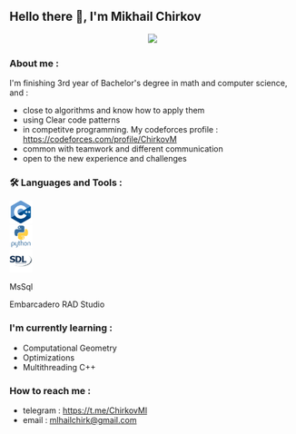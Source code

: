 ## Hello there 👋, I'm Mikhail Chirkov

<div id="header" align="center">
  <img src="https://github.com/user-attachments/assets/504a7107-29c4-4c72-b9be-db00d0e6fcaf" width="200"/>
</div>

### About me : 

I'm finishing 3rd year of Bachelor's degree in math and computer science, and : 
- close to algorithms and know how to apply them
- using Clear code patterns
- in competitve programming. My codeforces profile : https://codeforces.com/profile/ChirkovM
- common with teamwork and different communication
- open to the new experience and challenges

### :hammer_and_wrench: Languages and Tools :

<div>
  <img src="https://github.com/devicons/devicon/blob/master/icons/cplusplus/cplusplus-original.svg" title="Cplusplus" alt="Cplusplus" width="40" height="40"/>&nbsp;
</div>

<div>
  <img src="https://github.com/devicons/devicon/blob/master/icons/python/python-original-wordmark.svg" title="Python" alt="Python" width="40" height="40"/>&nbsp;
</div> 

<div>
  <img src="https://github.com/devicons/devicon/blob/master/icons/sdl/sdl-original.svg" title="sdl" alt="sdl" width="40" height="40"/>&nbsp;
</div> 

MsSql

Embarcadero RAD Studio

### I'm currently learning : 
- Computational Geometry
- Optimizations
- Multithreading C++

### How to reach me : 
- telegram : https://t.me/ChirkovMl
- email : mlhailchirk@gmail.com

<!--![3108d6d7b6564338ed077d6c6a3201caF1j9rdqpzbCcEDHi-0](https://github.com/user-attachments/assets/504a7107-29c4-4c72-b9be-db00d0e6fcaf)

**ChirkovMihail/ChirkovMihail** is a ✨ _special_ ✨ repository because its `README.md` (this file) appears on your GitHub profile.

Here are some ideas to get you started:

- 🔭 I’m currently working on ...
- 🌱 I’m currently learning ...
- 👯 I’m looking to collaborate on ...
- 🤔 I’m looking for help with ...
- 💬 Ask me about ...
- 📫 How to reach me: ...
- 😄 Pronouns: ...
- ⚡ Fun fact: ...
-->
